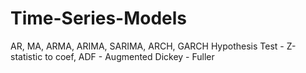 # Time-Series-Models
AR, MA, ARMA, ARIMA, SARIMA, ARCH, GARCH
Hypothesis Test - Z-statistic to coef, ADF - Augmented Dickey - Fuller
